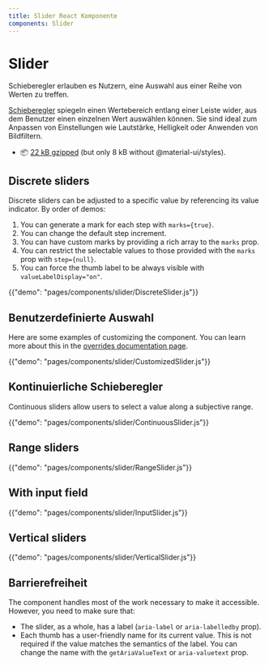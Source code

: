 ```yaml
---
title: Slider React Komponente
components: Slider
---
```


# Slider

<p class="description">Schieberegler erlauben es Nutzern, eine Auswahl aus einer Reihe von Werten zu treffen.</p>

[Schieberegler](https://material.io/design/components/sliders.html) spiegeln einen Wertebereich entlang einer Leiste wider, aus dem Benutzer einen einzelnen Wert auswählen können. Sie sind ideal zum Anpassen von Einstellungen wie Lautstärke, Helligkeit oder Anwenden von Bildfiltern.

- 📦 [22 kB gzipped](/size-snapshot) (but only 8 kB without @material-ui/styles).

## Discrete sliders

Discrete sliders can be adjusted to a specific value by referencing its value indicator. By order of demos:

1. You can generate a mark for each step with `marks={true}`.
2. You can change the default step increment.
3. You can have custom marks by providing a rich array to the `marks` prop.
4. You can restrict the selectable values to those provided with the `marks` prop with `step={null}`.
5. You can force the thumb label to be always visible with `valueLabelDisplay="on"`.

{{"demo": "pages/components/slider/DiscreteSlider.js"}}

## Benutzerdefinierte Auswahl

Here are some examples of customizing the component. You can learn more about this in the [overrides documentation page](/customization/components/).

{{"demo": "pages/components/slider/CustomizedSlider.js"}}

## Kontinuierliche Schieberegler

Continuous sliders allow users to select a value along a subjective range.

{{"demo": "pages/components/slider/ContinuousSlider.js"}}

## Range sliders

{{"demo": "pages/components/slider/RangeSlider.js"}}

## With input field

{{"demo": "pages/components/slider/InputSlider.js"}}

## Vertical sliders

{{"demo": "pages/components/slider/VerticalSlider.js"}}

## Barrierefreiheit

The component handles most of the work necessary to make it accessible. However, you need to make sure that:

- The slider, as a whole, has a label (`aria-label` or `aria-labelledby` prop).
- Each thumb has a user-friendly name for its current value. This is not required if the value matches the semantics of the label. You can change the name with the `getAriaValueText` or `aria-valuetext` prop.